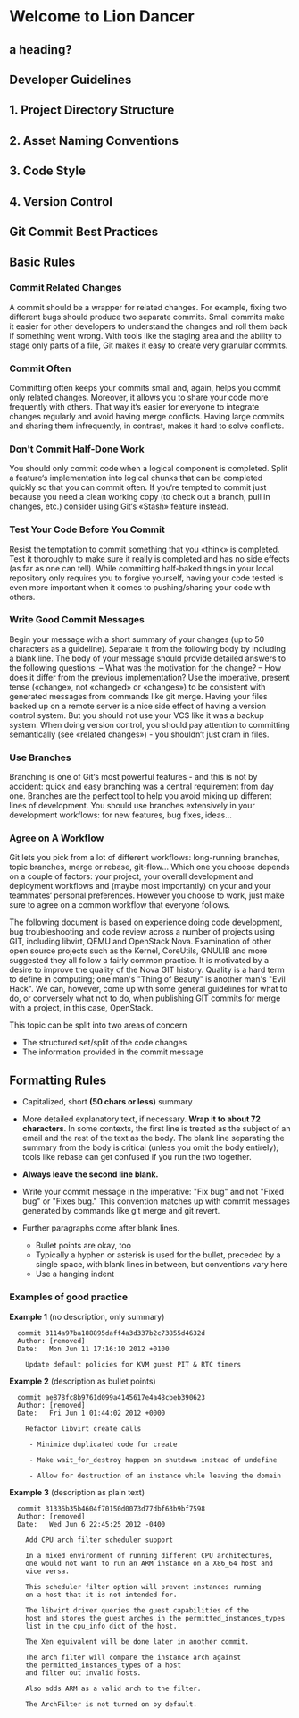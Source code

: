 # Welcome to Lion Dancer

## a heading?

## Developer Guidelines

## 1. Project Directory Structure
## 2. Asset Naming Conventions
## 3. Code Style

## 4. Version Control


## Git Commit Best Practices

## Basic Rules
### Commit Related Changes
A commit should be a wrapper for related changes. For example, fixing two different bugs should produce two separate commits. Small commits make it easier for other developers to understand the changes and roll them back if something went wrong.
With tools like the staging area and the ability to stage only parts of a file, Git makes it easy to create very granular commits.
	
### Commit Often
Committing often keeps your commits small and, again, helps you commit only related changes. Moreover, it allows you to share your code more frequently with others. That way it‘s easier for everyone to integrate changes regularly and avoid having merge conflicts. Having large commits and sharing them infrequently, in contrast, makes it hard to solve conflicts.

### Don't Commit Half-Done Work
You should only commit code when a logical component is completed.
Split a feature‘s implementation into logical chunks that can be completed quickly so that you can commit often. If you‘re tempted to commit just because you need a clean working copy (to check out a branch, pull in changes, etc.) consider using Git‘s «Stash» feature instead.

### Test Your Code Before You Commit
Resist the temptation to commit something that you «think» is completed. Test it thoroughly to make sure it really is completed and has no side effects (as far as one can tell). While committing half-baked things in your local repository only requires you to forgive yourself, having your code tested is even more important when it comes to pushing/sharing your code with others.

### Write Good Commit Messages
Begin your message with a short summary of your changes (up to 50 characters as a guideline). Separate it from
the following body by including a blank line. The body of your message should provide detailed answers to the following questions:
– What was the motivation for the change? – How does it differ from the previous
implementation?
Use the imperative, present tense («change», not «changed» or «changes») to be consistent with generated messages from commands like git merge.
Having your files backed up on a remote server is a nice side effect of having a version control system. But you should not use your VCS like it was a backup system. When doing version control, you should pay attention to committing semantically (see «related changes») - you shouldn‘t just cram in files.

### Use Branches
Branching is one of Git‘s most powerful features - and this is not by accident: quick and easy branching was a central requirement from day one. Branches are the perfect tool to help you avoid mixing up different lines of development. You should use branches extensively in your development workflows: for new features, bug fixes, ideas...

### Agree on A Workflow
Git lets you pick from a lot of different workflows: long-running branches, topic branches, merge or rebase, git-flow... Which one you choose depends on a couple of factors: your project, your overall development and deployment workflows and (maybe most importantly) on your and your teammates‘ personal preferences. However you choose to work, just make sure to agree on a common workflow that everyone follows.

The following document is based on experience doing code development, bug troubleshooting and code review across a number of projects using GIT, including libvirt, QEMU and OpenStack Nova. Examination of other open source projects such as the Kernel, CoreUtils, GNULIB and more suggested they all follow a fairly common practice. It is motivated by a desire to improve the quality of the Nova GIT history. Quality is a hard term to define in computing; one man's "Thing of Beauty" is another man's "Evil Hack". We can, however, come up with some general guidelines for what to do, or conversely what not to do, when publishing GIT commits for merge with a project, in this case, OpenStack.

This topic can be split into two areas of concern
* The structured set/split of the code changes
* The information provided in the commit message

## Formatting Rules

- Capitalized, short __(50 chars or less)__ summary

- More detailed explanatory text, if necessary.  __Wrap it to about 72 characters__.  In some contexts, the first line is treated as the subject of an email and the rest of the text as the body.  The blank line separating the summary from the body is critical (unless you omit the body entirely); tools like rebase can get confused if you run the two together.

- __Always leave the second line blank.__

- Write your commit message in the imperative: "Fix bug" and not "Fixed bug" or "Fixes bug."  This convention matches up with commit messages generated by commands like git merge and git revert.

- Further paragraphs come after blank lines.
    - Bullet points are okay, too
    - Typically a hyphen or asterisk is used for the bullet, preceded by a single space, with blank lines in between, but conventions vary here
    - Use a hanging indent

### Examples of good practice

__Example 1__ (no description, only summary)

```
  commit 3114a97ba188895daff4a3d337b2c73855d4632d
  Author: [removed]
  Date:   Mon Jun 11 17:16:10 2012 +0100

    Update default policies for KVM guest PIT & RTC timers
```

__Example 2__ (description as bullet points)
```
  commit ae878fc8b9761d099a4145617e4a48cbeb390623
  Author: [removed]
  Date:   Fri Jun 1 01:44:02 2012 +0000

    Refactor libvirt create calls

     - Minimize duplicated code for create

     - Make wait_for_destroy happen on shutdown instead of undefine

     - Allow for destruction of an instance while leaving the domain
```

__Example 3__ (description as plain text)

```
  commit 31336b35b4604f70150d0073d77dbf63b9bf7598
  Author: [removed]
  Date:   Wed Jun 6 22:45:25 2012 -0400

    Add CPU arch filter scheduler support

    In a mixed environment of running different CPU architectures,
    one would not want to run an ARM instance on a X86_64 host and
    vice versa.

    This scheduler filter option will prevent instances running
    on a host that it is not intended for.

    The libvirt driver queries the guest capabilities of the
    host and stores the guest arches in the permitted_instances_types
    list in the cpu_info dict of the host.

    The Xen equivalent will be done later in another commit.

    The arch filter will compare the instance arch against
    the permitted_instances_types of a host
    and filter out invalid hosts.

    Also adds ARM as a valid arch to the filter.

    The ArchFilter is not turned on by default.
```

